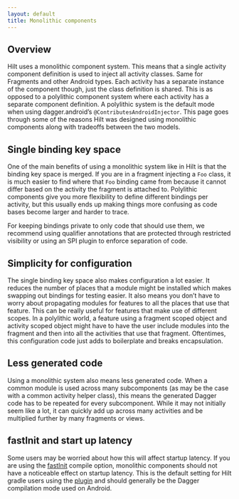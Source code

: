 ```yaml
---
layout: default
title: Monolithic components
---
```


## Overview

Hilt uses a monolithic component system. This means that a single activity
component definition is used to inject all activity classes. Same for Fragments
and other Android types. Each activity has a separate instance of the component
though, just the class definition is shared. This is as opposed to a polylithic
component system where each activity has a separate component definition. A
polylithic system is the default mode when using dagger.android’s
`@ContributesAndroidInjector`. This page goes through some of the reasons Hilt
was designed using monolithic components along with tradeoffs between the two
models.

## Single binding key space

One of the main benefits of using a monolithic system like in Hilt is that the
binding key space is merged. If you are in a fragment injecting a `Foo` class,
it is much easier to find where that `Foo` binding came from because it cannot
differ based on the activity the fragment is attached to. Polylithic components
give you more flexibility to define different bindings per activity, but this
usually ends up making things more confusing as code bases become larger and
harder to trace.

For keeping bindings private to only code that should use them, we recommend
using qualifier annotations that are protected through restricted visibility or
using an SPI plugin to enforce separation of code.

## Simplicity for configuration

The single binding key space also makes configuration a lot easier. It reduces
the number of places that a module might be installed which makes swapping out
bindings for testing easier. It also means you don’t have to worry about
propagating modules for features to all the places that use that feature. This
can be really useful for features that make use of different scopes. In a
polylithic world, a feature using a fragment scoped object and activity scoped
object might have to have the user include modules into the fragment and then
into all the activities that use that fragment. Oftentimes, this configuration
code just adds to boilerplate and breaks encapsulation.

## Less generated code

Using a monolithic system also means less generated code. When a common module
is used across many subcomponents (as may be the case with a common activity
helper class), this means the generated Dagger code has to be repeated for every
subcomponent. While it may not initially seem like a lot, it can quickly add up
across many activities and be multiplied further by many fragments or views.

## fastInit and start up latency

Some users may be worried about how this will affect startup latency. If you are
using the [fastInit](https://dagger.dev/compiler-options#fastinit-mode) compile
option, monolithic components should not have a noticeable effect on startup
latency. This is the default setting for Hilt gradle users using the
[plugin](gradle-setup.md#hilt-gradle-plugin) and should generally be the Dagger
compilation mode used on Android.
